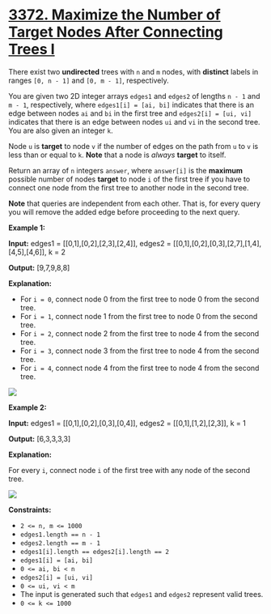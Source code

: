 # [3372. Maximize the Number of Target Nodes After Connecting Trees I](https://leetcode.com/problems/maximize-the-number-of-target-nodes-after-connecting-trees-i/)

There exist two  **undirected** trees with  `n`  and  `m`  nodes, with  **distinct**  labels in ranges  `[0, n - 1]`  and  `[0, m - 1]`, respectively.

You are given two 2D integer arrays  `edges1`  and  `edges2`  of lengths  `n - 1`  and  `m - 1`, respectively, where  `edges1[i] = [ai, bi]`  indicates that there is an edge between nodes  `ai`  and  `bi`  in the first tree and  `edges2[i] = [ui, vi]`  indicates that there is an edge between nodes  `ui`  and  `vi`  in the second tree. You are also given an integer  `k`.

Node  `u`  is  **target**  to node  `v`  if the number of edges on the path from  `u`  to  `v`  is less than or equal to  `k`.  **Note**  that a node is  _always_  **target**  to itself.

Return an array of  `n`  integers  `answer`, where  `answer[i]`  is the  **maximum**  possible number of nodes  **target**  to node  `i`  of the first tree if you have to connect one node from the first tree to another node in the second tree.

**Note**  that queries are independent from each other. That is, for every query you will remove the added edge before proceeding to the next query.

**Example 1:**

**Input:**  edges1 = [[0,1],[0,2],[2,3],[2,4]], edges2 = [[0,1],[0,2],[0,3],[2,7],[1,4],[4,5],[4,6]], k = 2

**Output:**  [9,7,9,8,8]

**Explanation:**

-   For  `i = 0`, connect node 0 from the first tree to node 0 from the second tree.
-   For  `i = 1`, connect node 1 from the first tree to node 0 from the second tree.
-   For  `i = 2`, connect node 2 from the first tree to node 4 from the second tree.
-   For  `i = 3`, connect node 3 from the first tree to node 4 from the second tree.
-   For  `i = 4`, connect node 4 from the first tree to node 4 from the second tree.

![](https://assets.leetcode.com/uploads/2024/09/24/3982-1.png)

**Example 2:**

**Input:**  edges1 = [[0,1],[0,2],[0,3],[0,4]], edges2 = [[0,1],[1,2],[2,3]], k = 1

**Output:**  [6,3,3,3,3]

**Explanation:**

For every  `i`, connect node  `i`  of the first tree with any node of the second tree.

![](https://assets.leetcode.com/uploads/2024/09/24/3928-2.png)

**Constraints:**

-   `2 <= n, m <= 1000`
-   `edges1.length == n - 1`
-   `edges2.length == m - 1`
-   `edges1[i].length == edges2[i].length == 2`
-   `edges1[i] = [ai, bi]`
-   `0 <= ai, bi < n`
-   `edges2[i] = [ui, vi]`
-   `0 <= ui, vi < m`
-   The input is generated such that  `edges1`  and  `edges2`  represent valid trees.
-   `0 <= k <= 1000`
